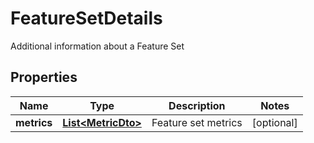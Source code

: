 

# FeatureSetDetails

Additional information about a Feature Set

## Properties

| Name | Type | Description | Notes |
|------------ | ------------- | ------------- | -------------|
|**metrics** | [**List&lt;MetricDto&gt;**](MetricDto.md) | Feature set metrics |  [optional] |



